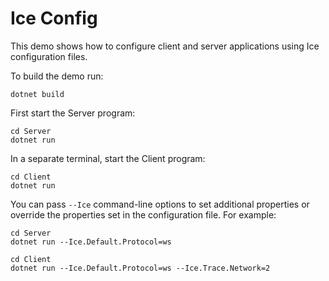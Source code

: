 # Ice Config

This demo shows how to configure client and server applications using Ice configuration files.

To build the demo run:

```shell
dotnet build
```

First start the Server program:

```shell
cd Server
dotnet run
```

In a separate terminal, start the Client program:

```shell
cd Client
dotnet run
```

You can pass `--Ice` command-line options to set additional properties or override the properties set in the
configuration file. For example:

```shell
cd Server
dotnet run --Ice.Default.Protocol=ws
```

```shell
cd Client
dotnet run --Ice.Default.Protocol=ws --Ice.Trace.Network=2
```
